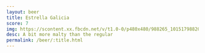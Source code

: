 ```yaml
---
layout: beer
title: Estrella Galicia
score: 7
img: https://scontent.xx.fbcdn.net/v/t1.0-0/p480x480/988265_10151798820448745_1825630126_n.jpg?oh=2f291960ce6a8117776a68633b3e00b4&oe=58725543
desc: A bit more malty than the regular
permalink: /beer/:title.html
---
```

